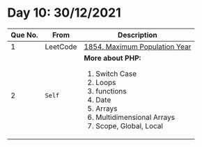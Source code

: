 # Day 10: 30/12/2021

| Que No. | From | Description |
| --- | --- | --- |
| 1 | LeetCode | [1854. Maximum Population Year](https://leetcode.com/problems/maximum-population-year/) |
| 2 | `Self` | <strong>More about PHP:</strong> </br> <ol> <li> Switch Case </li> <li> Loops </li> <li> functions </li> <li> Date </li> <li> Arrays </li> <li> Multidimensional Arrays </li> <li> Scope, Global, Local </li> </ol> |
